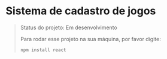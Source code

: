 # Sistema de cadastro de jogos

> Status do projeto: Em desenvolvimento
>
> Para rodar esse projeto na sua máquina, por favor digite:
>
>  ```
>  npm install react
>  ```
